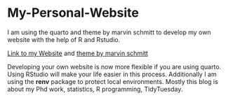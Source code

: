# My-Personal-Website
I am using the quarto and theme by marvin schmitt to develop my own website with the help of R and Rstudio.

[Link to my Website](https://www.amalan-mahendran.com/) and [theme by marvin schmitt](https://www.marvinschmitt.com/blog/website-tutorial-quarto/)

Developing your own website is now more flexible if you are using quarto. 
Using RStudio  will make your life easier in this process. 
Additionally I am using the **renv** package to protect local environments.
Mostly this blog is about my Phd work, statistics, R programming, TidyTuesday. 
